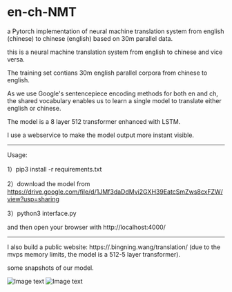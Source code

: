 # en-ch-NMT
a Pytorch implementation of neural machine translation system from english (chinese) to chinese (english) based on 30m parallel data.

this is a neural machine translation system from english to chinese and vice versa. 

The training set contians 30m english parallel corpora from chinese to english.

As we use Google's sentencepiece encoding methods for both en and ch, the shared vocabulary enables us to learn a single model to translate either english or chinese.

The model is a 8 layer 512 transformer enhanced with LSTM.

I use a webservice to make the model output more instant visible.

------------------------
Usage:

1）pip3 install -r requirements.txt

2）download the model from  https://drive.google.com/file/d/1JMf3daDdMvi2GXH39EatcSmZws8cxFZW/view?usp=sharing

3）python3 interface.py

and then open your browser with http://localhost:4000/

---------------------------
I also build a public website: https://.bingning.wang/translation/ (due to the mvps memory limits, the model is a 512-5 layer transformer).


some snapshots of our model.

![Image text](https://raw.githubusercontent.com/benywon/en-ch-NMT/master/WX20181216-111022%402x.png)
![Image text](https://raw.githubusercontent.com/benywon/en-ch-NMT/master/WX20181216-111101%402x.png)
